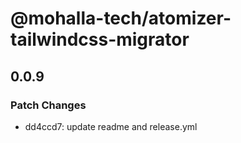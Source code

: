 # @mohalla-tech/atomizer-tailwindcss-migrator

## 0.0.9

### Patch Changes

- dd4ccd7: update readme and release.yml
